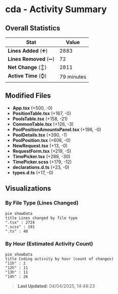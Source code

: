 # cda - Activity Summary 

## Overall Statistics

| Stat                   | Value                                                             |
| ---------------------- | ----------------------------------------------------------------- |
| **Lines Added** (➕)   | 2883                                          |
| **Lines Removed** (➖) | 72                                        |
| **Net Change** (↕)    | 2811                |
| **Active Time** (⌚)   | 79 minutes |


## Modified Files
- **App.tsx** (+500, -0)
- **PositionTable.tsx** (+167, -0)
- **PoolsTable.tsx** (+158, -21)
- **CommonTable.tsx** (+126, -3)
- **PoolPositionAmountsPanel.tsx** (+196, -0)
- **PoolDetails.tsx** (+390, -1)
- **PoolPosition.tsx** (+606, -0)
- **NewRequest.tsx** (+13, -0)
- **RequestForm.tsx** (+219, -5)
- **TimePicker.tsx** (+289, -30)
- **TimePicker.scss** (+179, -12)
- **declarations.d.ts** (+23, -0)
- **types.d.ts** (+17, -0)

## Visualizations

### By File Type (Lines Changed)

```mermaid
pie showData
title Lines changed by file type
".tsx" : 2724
".scss" : 191
".ts" : 40
```

### By Hour (Estimated Activity Count)

```mermaid
pie showData
title Coding activity by hour (count of changes)
"11h" : 2
"12h" : 11
"13h" : 11
"14h" : 26
```


> **Last Updated:** 04/04/2025, 14:48:23